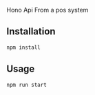 Hono Api From a pos system

## Installation

```bash
npm install
```

## Usage

```bash
npm run start
```
